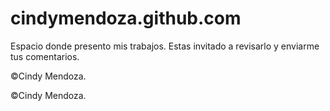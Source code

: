 # cindymendoza.github.com

Espacio donde presento mis trabajos. Estas invitado a revisarlo y enviarme tus comentarios.

©Cindy Mendoza.

&copy;Cindy Mendoza.
